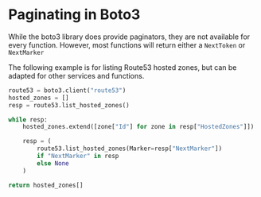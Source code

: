# Paginating in Boto3

While the boto3 library does provide paginators, they are not available
for every function. However, most functions will return either a
`NextToken` or `NextMarker`

The following example is for listing Route53 hosted zones, but can be
adapted for other services and functions.

```python
route53 = boto3.client("route53")
hosted_zones = []
resp = route53.list_hosted_zones()

while resp:
    hosted_zones.extend([zone["Id"] for zone in resp["HostedZones"]])

    resp = (
        route53.list_hosted_zones(Marker=resp["NextMarker"])
        if "NextMarker" in resp
        else None
    )

return hosted_zones[]
```
